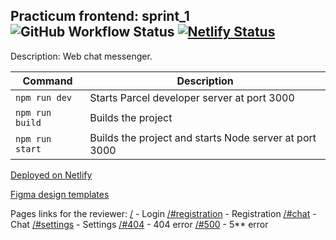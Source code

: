 ## Practicum frontend: sprint_1 ![GitHub Workflow Status](https://img.shields.io/github/actions/workflow/status/tzhovtyi/middle.messenger.praktikum.yandex/tests.yml) [![Netlify Status](https://api.netlify.com/api/v1/badges/d9eb756c-9169-45dc-890e-4f53abab2631/deploy-status)](https://app.netlify.com/sites/capable-heliotrope-a7b70a/deploys)

Description: Web chat messenger.

| Command | Description |
| --- | --- |
| `npm run dev` | Starts Parcel developer server at port 3000 |
| `npm run build` | Builds the project |
| `npm run start` | Builds the project and starts Node server at port 3000|

[Deployed on Netlify](https://practicum-chat-app.netlify.app/)

[Figma design templates](https://www.figma.com/file/dctKPtCeSqShhDfyEVkJZX/Yandex?node-id=0%3A1&t=uAIvx9AX66zrlCWI-1)

Pages links for the reviewer:
[/](https://practicum-chat-app.netlify.app) - Login
[/#registration](https://practicum-chat-app.netlify.app/#registration) - Registration
[/#chat](https://practicum-chat-app.netlify.app/#registration) - Chat
[/#settings](https://practicum-chat-app.netlify.app/#settings) - Settings
[/#404](https://practicum-chat-app.netlify.app/#404) - 404 error
[/#500](https://practicum-chat-app.netlify.app/#500) - 5** error

